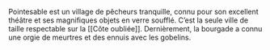 Pointesable est un village de pêcheurs tranquille, connu pour son excellent théâtre et ses magnifiques objets en verre soufflé. C’est la seule ville de taille respectable sur la [[Côte oubliée]]. Dernièrement, la bourgade a connu une orgie de meurtres et des ennuis avec les gobelins.